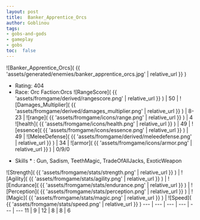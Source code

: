 ```yaml
---
layout: post
title:  Banker_Apprentice_Orcs
author: Goblinou
tags:
- gobs-and-gods
- gameplay
- gobs
toc:  false
---
```


![Banker_Apprentice_Orcs]( {{ 'assets/generated/enemies/banker_apprentice_orcs.jpg' | relative_url }} )
- Rating: 404
- Race: Orc  Faction:Orcs
![RangeScore]( {{ 'assets/fromgame/derived/rangescore.png' | relative_url }} ) | 50 | ![Damages_Multiplier]( {{ 'assets/fromgame/derived/damages_multiplier.png' | relative_url }} ) | 8-23 | ![range]( {{ 'assets/fromgame/icons/range.png' | relative_url }} ) | 4
![health]( {{ 'assets/fromgame/icons/health.png' | relative_url }} ) | 49 | ![essence]( {{ 'assets/fromgame/icons/essence.png' | relative_url }} ) | 49 | ![MeleeDefense]( {{ 'assets/fromgame/derived/meleedefense.png' | relative_url }} ) | 34 | ![armor]( {{ 'assets/fromgame/icons/armor.png' | relative_url }} ) | 0/9/0
* Skills * : Gun, Sadism, TeethMagic, TradeOfAllJacks, ExoticWeapon

![Strength]( {{ 'assets/fromgame/stats/strength.png' | relative_url }} ) | ![Agility]( {{ 'assets/fromgame/stats/agility.png' | relative_url }} ) | ![Endurance]( {{ 'assets/fromgame/stats/endurance.png' | relative_url }} ) | ![Perception]( {{ 'assets/fromgame/stats/perception.png' | relative_url }} ) | ![Magic]( {{ 'assets/fromgame/stats/magic.png' | relative_url }} ) | ![Speed]( {{ 'assets/fromgame/stats/speed.png' | relative_url }} )
--- | --- | --- | --- | --- | ---
11 | 9 | 12 | 8 | 8 | 6
